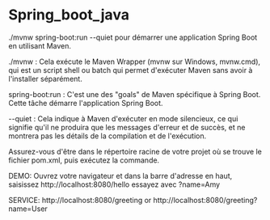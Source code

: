 # Spring_boot_java
./mvnw spring-boot:run --quiet
pour démarrer une application Spring Boot en utilisant Maven. 

./mvnw : Cela exécute le Maven Wrapper (mvnw sur Windows, mvnw.cmd), qui est un script shell ou batch qui permet d'exécuter Maven sans avoir à l'installer séparément.

spring-boot:run : C'est une des "goals" de Maven spécifique à Spring Boot. Cette tâche démarre l'application Spring Boot.

--quiet : Cela indique à Maven d'exécuter en mode silencieux, ce qui signifie qu'il ne produira que les messages d'erreur et de succès, et ne montrera pas les détails de la compilation et de l'exécution.
    
Assurez-vous d'être dans le répertoire racine de votre projet où se trouve le fichier pom.xml, puis exécutez la commande.

DEMO:
Ouvrez votre navigateur et dans la barre d'adresse en haut, saisissez http://localhost:8080/hello
essayez avec ?name=Amy

SERVICE:
http://localhost:8080/greeting
or
http://localhost:8080/greeting?name=User
